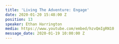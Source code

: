 ```yaml
---
title: 'Living The Adventure: Engage'
date: 2020-01-20 15:48:00 Z
position: 13
speaker: Ethan Harrington
media: https://www.youtube.com/embed/hzvQmIgRN10
message_date: 2020-01-19 10:00:00 Z
---
```


